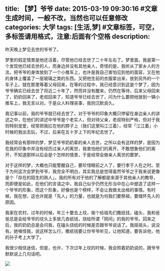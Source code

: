 title: 【梦】爷爷
date: 2015-03-19 09:30:16 #文章生成时间，一般不改，当然也可以任意修改
categories: 大学 
tags: [生活,梦] #文章标签，可空，多标签请用格式，注意:后面有个空格
description: 
---
昨天晚上梦见去世的爷爷了。

梦里的假定情景是他还活着，尽管他已经去世了二十年左右了。梦里面，我是第一个发现他已经去世的人，而身边并没有其他亲人，奇怪的是，我听从了家乡人的方法，把爷爷的身体放到了一个小推车上，也许是我自己害怕见到他的面容，又在他的身体上覆盖了一层玻璃之类的东西。又把他生前的衣服拿出来，放到另外的一个车子上。就在那里等着父母回来，在等的过程中，我已经意识到这是个梦了，因为爷爷确实已经去世了将近二十年了，然而并没有醒来，仍然在等待，后来父母回来了，奶奶回来了，老叔回来了，知道爷爷已经去世了，问为什么要把他放到一辆小推车上，我无言以对。于是众人料理丧事，我则沉默良久。

我记事以前，我的爷爷就已经去世了。对于爷爷的印象大概只停留在身边亲人的讲述之中，在他们的讲述中爷爷是个老实人，但对待父亲，老叔特别严格，但对于我则特别宠爱，经常把我扛在他的脖子上（我们这里叫江江着），经常「江江着」小时候的我出去玩，不过，后来在五十岁上下的年纪去世了。

我经常会有那样的梦，梦见爷爷奶奶辈的亲人去世，之所以会有这样的梦，是因为在我的印象中并没有经历过亲人的离世，我害怕他们的离开，不敢想象他们的离开，不知道那样以后会是个怎样的情景，于是经常会做亲人离世的噩梦。

对于这样的梦，大概也只能警醒自己，要珍惜眼前之人了，要行孝于人在之时。至于为何这次会梦到爷爷，我完全不明白，其实我总是觉得虽然爷爷之于我来说更像是个「存在的陌生的熟人」，我的所有对于他的了解都是来源于其他亲人的教导，而即便是如此，在他们的言语之中，我自己似乎仍然无形当中在心中塑造了这样一个爷爷的形象，而这个形象，好像也是个榜样，不会让我做太出格的事情。有时候，我在想，这也许就是「先人」的力量，也就是为何我们要祭祖，要缅怀先人的原因。

我家在农村，过年的时候，年三十要去上坟，挨个给祖先们撒纸钱，磕头，我和爸爸总是会给爷爷的坟头上多放几沓纸钱，烧给所谓「阴间」的我的爷爷。回来之后，我的奶奶总是会问我，在磕头烧纸的时候是否跟爷爷说话了。我摇摇头，说没有。她嗔怪我，说这样怎么行，撒纸钱要让你爷爷听见，让他知道，要告诉他，他的孙子考上大学了。

我很少相信迷信，但是，也许，下次过年上坟的时候，我会照着奶奶说的，跟爷爷默默说上几句话吧。


[![](http://hktkdy.qiniudn.com/slogan.jpg)](http://hktkdy.com)